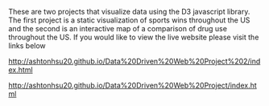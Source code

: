 These are two projects that visualize data using the D3 javascript library. The first project is a static visualization of sports wins throughout the US and the second is an interactive map of a comparison of drug use throughout the US. If you would like to view the live website please visit the links below

http://ashtonhsu20.github.io/Data%20Driven%20Web%20Project%202/index.html

http://ashtonhsu20.github.io/Data%20Driven%20Web%20Project/index.html